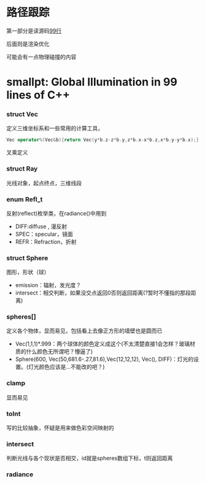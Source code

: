 # 路径跟踪
第一部分是读源码[99行](http://www.kevinbeason.com/smallpt/)

后面则是渲染优化

可能会有一点物理碰撞的内容

# smallpt: Global Illumination in 99 lines of C++

### struct Vec
定义三维坐标系和一些常用的计算工具，
```cpp
Vec operator%(Vec&b){return Vec(y*b.z-z*b.y,z*b.x-x*b.z,x*b.y-y*b.x);}
```
叉乘定义

### struct Ray
光线对象，起点终点，三维线段

### enum Refl_t
反射(reflect)枚举类，在radiance()中用到

- DIFF:diffuse , 漫反射
- SPEC：specular，镜面
- REFR：Refraction，折射

### struct Sphere
图形，形状（球）

- emission：辐射，发光度？
- intersect：相交判断，如果没交点返回0否则返回距离(?暂时不懂指的那段距离)

### spheres\[\]
定义各个物体，显而易见，包括看上去像正方形的墙壁也是圆而已

- Vec(1,1,1)*.999：两个球体的颜色定义成这个(不太清楚直接1会怎样？玻璃材质的什么颜色无所谓吧？懵逼了)
- Sphere(600, Vec(50,681.6-.27,81.6),Vec(12,12,12),  Vec(), DIFF)：灯光的设置。(灯光颜色应该是...不能改的吧？)

### clamp
显而易见

### toInt
写的比较抽象，怀疑是用来做色彩空间映射的

### intersect
判断光线与各个现状是否相交，id就是spheres数组下标，t则返回距离

### radiance
